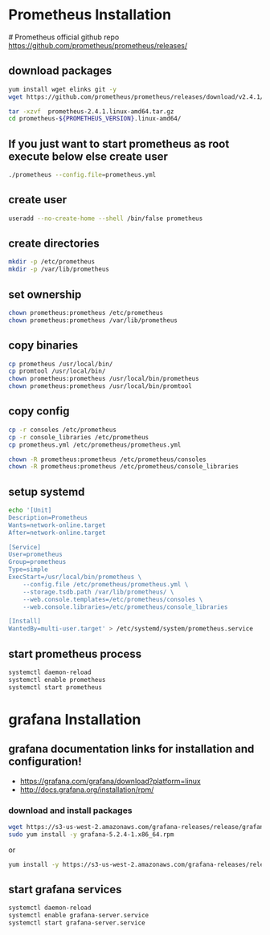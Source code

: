 # Prometheus Installation
*#* Prometheus official github repo
https://github.com/prometheus/prometheus/releases/
## download packages
```sh
yum install wget elinks git -y
wget https://github.com/prometheus/prometheus/releases/download/v2.4.1/prometheus-2.4.1.linux-amd64.tar.gz
```
```sh
tar -xzvf  prometheus-2.4.1.linux-amd64.tar.gz
cd prometheus-${PROMETHEUS_VERSION}.linux-amd64/
```
## If you just want to start prometheus as root execute below else create user
```sh
./prometheus --config.file=prometheus.yml
```
## create user
```sh
useradd --no-create-home --shell /bin/false prometheus
```
## create directories
```sh
mkdir -p /etc/prometheus
mkdir -p /var/lib/prometheus
```
## set ownership
```sh
chown prometheus:prometheus /etc/prometheus
chown prometheus:prometheus /var/lib/prometheus
```
## copy binaries
```sh
cp prometheus /usr/local/bin/
cp promtool /usr/local/bin/
chown prometheus:prometheus /usr/local/bin/prometheus
chown prometheus:prometheus /usr/local/bin/promtool
```
## copy config
```sh
cp -r consoles /etc/prometheus
cp -r console_libraries /etc/prometheus
cp prometheus.yml /etc/prometheus/prometheus.yml

chown -R prometheus:prometheus /etc/prometheus/consoles
chown -R prometheus:prometheus /etc/prometheus/console_libraries
```
## setup systemd
```sh
echo '[Unit]
Description=Prometheus
Wants=network-online.target
After=network-online.target

[Service]
User=prometheus
Group=prometheus
Type=simple
ExecStart=/usr/local/bin/prometheus \
    --config.file /etc/prometheus/prometheus.yml \
    --storage.tsdb.path /var/lib/prometheus/ \
    --web.console.templates=/etc/prometheus/consoles \
    --web.console.libraries=/etc/prometheus/console_libraries

[Install]
WantedBy=multi-user.target' > /etc/systemd/system/prometheus.service
```
## start prometheus process
```sh
systemctl daemon-reload
systemctl enable prometheus
systemctl start prometheus
```
# grafana Installation


## grafana documentation links for installation and configuration!
- https://grafana.com/grafana/download?platform=linux
- http://docs.grafana.org/installation/rpm/
### download and install packages
```sh
wget https://s3-us-west-2.amazonaws.com/grafana-releases/release/grafana-5.2.4-1.x86_64.rpm 
sudo yum install -y grafana-5.2.4-1.x86_64.rpm 
```
or
```sh
yum install -y https://s3-us-west-2.amazonaws.com/grafana-releases/release/grafana-5.2.4-1.x86_64.rpm
```
## start grafana services
```sh
systemctl daemon-reload
systemctl enable grafana-server.service
systemctl start grafana-server.service
```


